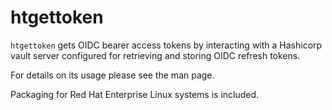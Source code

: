# htgettoken

`htgettoken` gets OIDC bearer access tokens by interacting with a
Hashicorp vault server configured for retrieving and storing OIDC
refresh tokens.

For details on its usage please see the man page.

Packaging for Red Hat Enterprise Linux systems is included.
